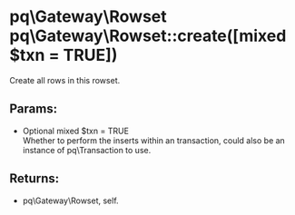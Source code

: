 # pq\Gateway\Rowset pq\Gateway\Rowset::create([mixed $txn = TRUE])

Create all rows in this rowset.

## Params:

* Optional mixed $txn = TRUE  
  Whether to perform the inserts within an transaction, could also be an instance of pq\Transaction to use.

## Returns:

* pq\Gateway\Rowset, self.
